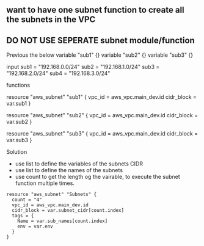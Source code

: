 ## want to have one subnet function to create all the subnets in the VPC
## DO NOT USE SEPERATE subnet module/function


Previous the below 
variable "sub1" {}
variable "sub2" {}
variable "sub3" {}

input 
sub1 = "192.168.0.0/24"
sub2 = "192.168.1.0/24"
sub3 = "192.168.2.0/24"
sub4 = "192.168.3.0/24"

functions

resource "aws_subnet" "sub1" {
  vpc_id = aws_vpc.main_dev.id
  cidr_block = var.sub1
}

resource "aws_subnet" "sub2" {
  vpc_id = aws_vpc.main_dev.id
  cidr_block = var.sub2
}

resource "aws_subnet" "sub3" {
  vpc_id = aws_vpc.main_dev.id
  cidr_block = var.sub3
}


Solution

* use list to define the variables of the subnets CIDR
* use list to define the names of the subnets
* use count to get the length og the vairable, to execute the subnet function multiple times.

```
resource "aws_subnet" "Subnets" {
  count = "4"
  vpc_id = aws_vpc.main_dev.id
  cidr_block = var.subnet_cidr[count.index]
  tags = {
    Name = var.sub_names[count.index]
    env = var.env
  }
}
```

